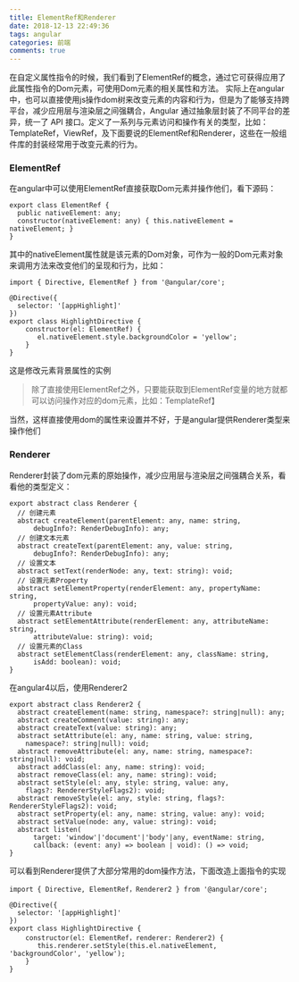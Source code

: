 ```yaml
---
title: ElementRef和Renderer
date: 2018-12-13 22:49:36
tags: angular
categories: 前端
comments: true
---
```


在自定义属性指令的时候，我们看到了ElementRef的概念，通过它可获得应用了此属性指令的Dom元素，可使用Dom元素的相关属性和方法。
实际上在angular中，也可以直接使用js操作dom树来改变元素的内容和行为，但是为了能够支持跨平台，减少应用层与渲染层之间强耦合，Angular 通过抽象层封装了不同平台的差异，统一了 API 接口。定义了一系列与元素访问和操作有关的类型，比如：TemplateRef，ViewRef，及下面要说的ElementRef和Renderer，这些在一般组件库的封装经常用于改变元素的行为。
<!--more-->

### ElementRef
在angular中可以使用ElementRef直接获取Dom元素并操作他们，看下源码：

    export class ElementRef {
      public nativeElement: any;
      constructor(nativeElement: any) { this.nativeElement = nativeElement; }
    }

其中的nativeElement属性就是该元素的Dom对象，可作为一般的Dom元素对象来调用方法来改变他们的呈现和行为，比如：

    import { Directive, ElementRef } from '@angular/core';

    @Directive({
      selector: '[appHighlight]'
    })
    export class HighlightDirective {
        constructor(el: ElementRef) {
           el.nativeElement.style.backgroundColor = 'yellow';
        }
    }

这是修改元素背景属性的实例

> 除了直接使用ElementRef之外，只要能获取到ElementRef变量的地方就都可以访问操作对应的dom元素，比如：TemplateRef】

当然，这样直接使用dom的属性来设置并不好，于是angular提供Renderer类型来操作他们

### Renderer
Renderer封装了dom元素的原始操作，减少应用层与渲染层之间强耦合关系，看看他的类型定义：

    export abstract class Renderer {
      // 创建元素
      abstract createElement(parentElement: any, name: string,
          debugInfo?: RenderDebugInfo): any;
      // 创建文本元素
      abstract createText(parentElement: any, value: string,
          debugInfo?: RenderDebugInfo): any;
      // 设置文本
      abstract setText(renderNode: any, text: string): void;
      // 设置元素Property
      abstract setElementProperty(renderElement: any, propertyName: string,
          propertyValue: any): void;
      // 设置元素Attribute
      abstract setElementAttribute(renderElement: any, attributeName: string,
          attributeValue: string): void;
      // 设置元素的Class
      abstract setElementClass(renderElement: any, className: string,
          isAdd: boolean): void;
    }

在angular4以后，使用Renderer2

    export abstract class Renderer2 {
      abstract createElement(name: string, namespace?: string|null): any;
      abstract createComment(value: string): any;
      abstract createText(value: string): any;
      abstract setAttribute(el: any, name: string, value: string,
        namespace?: string|null): void;
      abstract removeAttribute(el: any, name: string, namespace?: string|null): void;
      abstract addClass(el: any, name: string): void;
      abstract removeClass(el: any, name: string): void;
      abstract setStyle(el: any, style: string, value: any,
        flags?: RendererStyleFlags2): void;
      abstract removeStyle(el: any, style: string, flags?: RendererStyleFlags2): void;
      abstract setProperty(el: any, name: string, value: any): void;
      abstract setValue(node: any, value: string): void;
      abstract listen(
          target: 'window'|'document'|'body'|any, eventName: string,
          callback: (event: any) => boolean | void): () => void;
    }

可以看到Renderer提供了大部分常用的dom操作方法，下面改造上面指令的实现

    import { Directive, ElementRef，Renderer2 } from '@angular/core';

    @Directive({
      selector: '[appHighlight]'
    })
    export class HighlightDirective {
        constructor(el: ElementRef，renderer: Renderer2) {
           this.renderer.setStyle(this.el.nativeElement, 'backgroundColor', 'yellow');
        }
    }